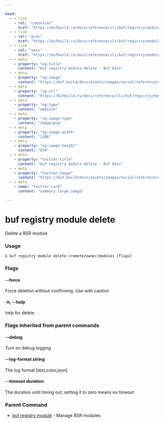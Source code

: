 ```yaml
---

head:
  - - link
    - rel: "canonical"
      href: "https://bufbuild.ru/docs/reference/cli/buf/registry/module/delete/"
  - - link
    - rel: "prev"
      href: "https://bufbuild.ru/docs/reference/cli/buf/registry/module/create/"
  - - link
    - rel: "next"
      href: "https://bufbuild.ru/docs/reference/cli/buf/registry/module/deprecate/"
  - - meta
    - property: "og:title"
      content: "buf registry module delete - Buf Docs"
  - - meta
    - property: "og:image"
      content: "https://buf.build/docs/assets/images/social/reference/cli/buf/registry/module/delete.png"
  - - meta
    - property: "og:url"
      content: "https://bufbuild.ru/docs/reference/cli/buf/registry/module/delete/"
  - - meta
    - property: "og:type"
      content: "website"
  - - meta
    - property: "og:image:type"
      content: "image/png"
  - - meta
    - property: "og:image:width"
      content: "1200"
  - - meta
    - property: "og:image:height"
      content: "630"
  - - meta
    - property: "twitter:title"
      content: "buf registry module delete - Buf Docs"
  - - meta
    - property: "twitter:image"
      content: "https://buf.build/docs/assets/images/social/reference/cli/buf/registry/module/delete.png"
  - - meta
    - name: "twitter:card"
      content: "summary_large_image"

---
```


# buf registry module delete

Delete a BSR module

### Usage

```console
$ buf registry module delete <remote/owner/module> [flags]
```

### Flags

#### \--force

Force deletion without confirming. Use with caution

#### \-h, --help

help for delete

### Flags inherited from parent commands

#### \--debug

Turn on debug logging

#### \--log-format _string_

The log format \[text,color,json\]

#### \--timeout _duration_

The duration until timing out, setting it to zero means no timeout

### Parent Command

- [buf registry module](../) - Manage BSR modules
